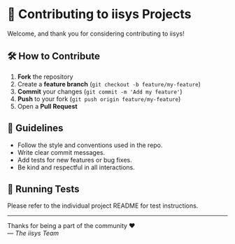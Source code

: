 # 🤝 Contributing to iisys Projects

Welcome, and thank you for considering contributing to iisys!

## 🛠️ How to Contribute

1. **Fork** the repository
2. Create a **feature branch** (`git checkout -b feature/my-feature`)
3. **Commit** your changes (`git commit -m 'Add my feature'`)
4. **Push** to your fork (`git push origin feature/my-feature`)
5. Open a **Pull Request**

## 📑 Guidelines

- Follow the style and conventions used in the repo.
- Write clear commit messages.
- Add tests for new features or bug fixes.
- Be kind and respectful in all interactions.

## 🧪 Running Tests

Please refer to the individual project README for test instructions.

---

Thanks for being a part of the community ❤️  
— *The iisys Team*
